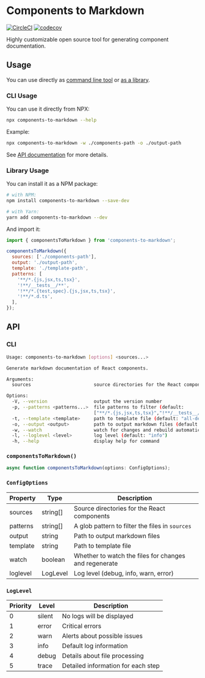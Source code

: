 # Components to Markdown

[![CircleCI](https://img.shields.io/circleci/build/github/megatroom/components-to-markdown?label=CircleCI)](https://circleci.com/gh/megatroom/components-to-markdown)
[![codecov](https://codecov.io/gh/megatroom/components-to-markdown/branch/main/graph/badge.svg?token=RCNN1XMSN4)](https://codecov.io/gh/megatroom/components-to-markdown)

Highly customizable open source tool for generating component documentation.

## Usage

You can use directly as [command line tool](#cli-usage) or [as a library](#library-usage).

### CLI Usage

You can use it directly from NPX:

```bash
npx components-to-markdown --help
```

Example:

```bash
npx components-to-markdown -w ./components-path -o ./output-path
```

See [API documentation](#api) for more details.

### Library Usage

You can install it as a NPM package:

```bash
# with NPM:
npm install components-to-markdown --save-dev

# with Yarn:
yarn add components-to-markdown --dev
```

And import it:

```js
import { componentsToMarkdown } from 'components-to-markdown';

componentsToMarkdown({
  sources: ['./components-path'],
  output: './output-path',
  template: './template-path',
  patterns: [
    '**/*.{js,jsx,ts,tsx}',
    '!**/__tests__/**',
    '!**/*.{test,spec}.{js,jsx,ts,tsx}',
    '!**/*.d.ts',
  ],
});
```

## API

### CLI

```bash
Usage: components-to-markdown [options] <sources...>

Generate markdown documentation of React components.

Arguments:
  sources                       source directories for the React components

Options:
  -V, --version                 output the version number
  -p, --patterns <patterns...>  file patterns to filter (default:
                                ["**/*.{js,jsx,ts,tsx}","!**/__tests__/**","!**/*.{test,spec}.{js,jsx,ts,tsx}","!**/*.d.ts"])
  -t, --template <template>     path to template file (default: "all-detailed")
  -o, --output <output>         path to output markdown files (default: ".")
  -w, --watch                   watch for changes and rebuild automatically (default: false)
  -l, --loglevel <level>        log level (default: "info")
  -h, --help                    display help for command
```

### `componentsToMarkdown()`

```ts
async function componentsToMarkdown(options: ConfigOptions);
```

### `ConfigOptions`

| Property | Type     | Description                                           |
| -------- | -------- | ----------------------------------------------------- |
| sources  | string[] | Source directories for the React components           |
| patterns | string[] | A glob pattern to filter the files in `sources`       |
| output   | string   | Path to output markdown files                         |
| template | string   | Path to template file                                 |
| watch    | boolean  | Whether to watch the files for changes and regenerate |
| loglevel | LogLevel | Log level (debug, info, warn, error)                  |

### `LogLevel`

| Priority | Level  | Description                        |
| -------- | ------ | ---------------------------------- |
| 0        | silent | No logs will be displayed          |
| 1        | error  | Critical errors                    |
| 2        | warn   | Alerts about possible issues       |
| 3        | info   | Default log information            |
| 4        | debug  | Details about file processing      |
| 5        | trace  | Detailed information for each step |
